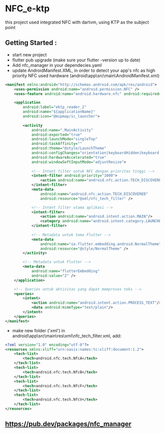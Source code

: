 # NFC_e-ktp

this project used integrated NFC with dartvm, using KTP as the subject point

## Getting Started :

- start new project
- flutter pub upgrade (make sure your flutter -version up to date)
- Add nfc_manager in your dependecies.yaml
- update AndroidManifest.XML,  in order to detect your app's nfc as high priority NFC used hardware
(android\app\src\main\AndroidManifest.xml)
```xml
<manifest xmlns:android="http://schemas.android.com/apk/res/android">
    <uses-permission android:name="android.permission.NFC" />
    <uses-feature android:name="android.hardware.nfc" android:required="true" />

    <application
        android:label="ektp_reader_2"
        android:name="${applicationName}"
        android:icon="@mipmap/ic_launcher">
        
        <activity
            android:name=".MainActivity"
            android:exported="true"
            android:launchMode="singleTop"
            android:taskAffinity=""
            android:theme="@style/LaunchTheme"
            android:configChanges="orientation|keyboardHidden|keyboard|screenSize|smallestScreenSize|locale|layoutDirection|fontScale|screenLayout|density|uiMode"
            android:hardwareAccelerated="true"
            android:windowSoftInputMode="adjustResize">
            
            <!-- Intent filter untuk NFC dengan prioritas tinggi -->
            <intent-filter android:priority="1000">
                <action android:name="android.nfc.action.TECH_DISCOVERED" />
            </intent-filter>
            <meta-data
                android:name="android.nfc.action.TECH_DISCOVERED"
                android:resource="@xml/nfc_tech_filter" />

            <!-- Intent filter utama aplikasi -->
            <intent-filter>
                <action android:name="android.intent.action.MAIN"/>
                <category android:name="android.intent.category.LAUNCHER"/>
            </intent-filter>
            
            <!-- Metadata untuk tema Flutter -->
            <meta-data
                android:name="io.flutter.embedding.android.NormalTheme"
                android:resource="@style/NormalTheme" />
        </activity>

        <!-- Metadata untuk Flutter -->
        <meta-data
            android:name="flutterEmbedding"
            android:value="2" />
    </application>

    <!-- Queries untuk aktivitas yang dapat memproses teks -->
    <queries>
        <intent>
            <action android:name="android.intent.action.PROCESS_TEXT"/>
            <data android:mimeType="text/plain"/>
        </intent>
    </queries>
</manifest>
```

- make new folder ('xml') in android\app\src\main\res\xml\nfc_tech_filter.xml,  add:
```xml
<?xml version="1.0" encoding="utf-8"?>
<resources xmlns:xliff="urn:oasis:names:tc:xliff:document:1.2">
    <tech-list>
        <tech>android.nfc.tech.NfcA</tech>
    </tech-list>
    <tech-list>
        <tech>android.nfc.tech.NfcB</tech>
    </tech-list>
    <tech-list>
        <tech>android.nfc.tech.NfcF</tech>
    </tech-list>
    <tech-list>
        <tech>android.nfc.tech.NfcV</tech>
    </tech-list>
</resources>
```

## https://pub.dev/packages/nfc_manager
